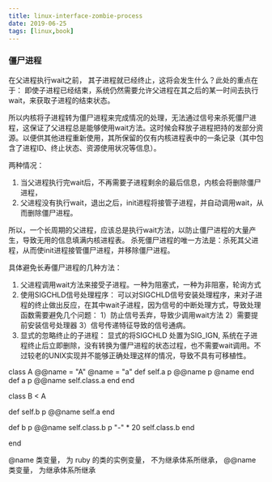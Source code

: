 ```yaml
---
title: linux-interface-zombie-process
date: 2019-06-25
tags: [linux,book]
---
```


### 僵尸进程

在父进程执行wait之前， 其子进程就已经终止，这将会发生什么？此处的重点在于： 即使子进程已经结束，系统仍然需要允许父进程在其之后的某一时间去执行wait，来获取子进程的结束状态。

所以内核将子进程转为僵尸进程来完成情况的处理，无法通过信号来杀死僵尸进程，这保证了父进程总是能够使用wait方法。这时候会释放子进程把持的发部分资源。以便供其他进程重新使用，其所保留的仅有内核进程表中的一条记录（其中包含了进程ID、终止状态、资源使用状况等信息）。

两种情况：
1. 当父进程执行完wait后，不再需要子进程剩余的最后信息，内核会将删除僵尸进程，
2. 父进程没有执行wait，退出之后，init进程将接管子进程，并自动调用wait，从而删除僵尸进程。

所以，一个长周期的父进程，应该总是执行wait方法，以防止僵尸进程的大量产生，导致无用的信息填满内核进程表。
杀死僵尸进程的唯一方法是：杀死其父进程，从而使init进程接管僵尸进程，并移除僵尸进程。

具体避免长寿僵尸进程的几种方法：
1. 父进程调用wait方法来接受子进程。一种为阻塞式，一种为非阻塞，轮询方式
2. 使用SIGCHLD信号处理程序： 可以对SIGCHLD信号安装处理程序，来对子进程的终止做出反应，在其中wait子进程，因为信号的中断处理方式，导致处理函数需要避免几个问题： 1）防止信号丢弃，导致少调用wait方法 2）需要提前安装信号处理器 3）信号传递特征导致的信号通病。
3. 显式的忽略终止的子进程： 显式的将SIGCHLD 处置为SIG_IGN, 系统在子进程终止后立即删除，没有转换为僵尸进程的状态过程，也不需要wait调用。不过较老的UNIX实现并不能够正确处理这样的情况，导致不具有可移植性。







class A
  @@name = "A"
  @name = "a"
  def self.a
    p @@name
    p @name
  end
  def a
    p @@name
    self.class.a
  end
end

class B < A
  
  def self.b
    p @@name
    self.a
  end
  
  def b
    p @@name
    self.class.b
    p "-" * 20
    self.class.b
  end
  
end

@name 类变量， 为 ruby 的类的实例变量， 不为继承体系所继承，
@@name 类变量， 为继承体系所继承
